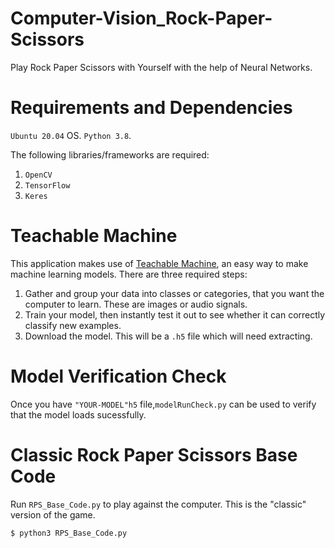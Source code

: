 # Computer-Vision_Rock-Paper-Scissors
Play Rock Paper Scissors with Yourself with the help of Neural Networks.

# Requirements and Dependencies
`Ubuntu 20.04` OS.
`Python 3.8`.

The following libraries/frameworks are required:

1. `OpenCV`
2. `TensorFlow`
3. `Keres`


# Teachable Machine
This application makes use of [Teachable Machine](https://teachablemachine.withgoogle.com/), an easy way to make machine learning models.
There are three required steps:

1. Gather and group your data into classes or categories, that you want the computer to learn. These are images or audio signals.
2. Train your model, then instantly test it out to see whether it can correctly classify new examples.
3. Download the model. This will be a `.h5` file which will need extracting.


# Model Verification Check
Once you have `"YOUR-MODEL"h5` file,`modelRunCheck.py` can be used to verify that the model loads sucessfully. 

# Classic Rock Paper Scissors Base Code
Run `RPS_Base_Code.py` to play against the computer.
This is the "classic" version of the game. 

`$ python3 RPS_Base_Code.py`

